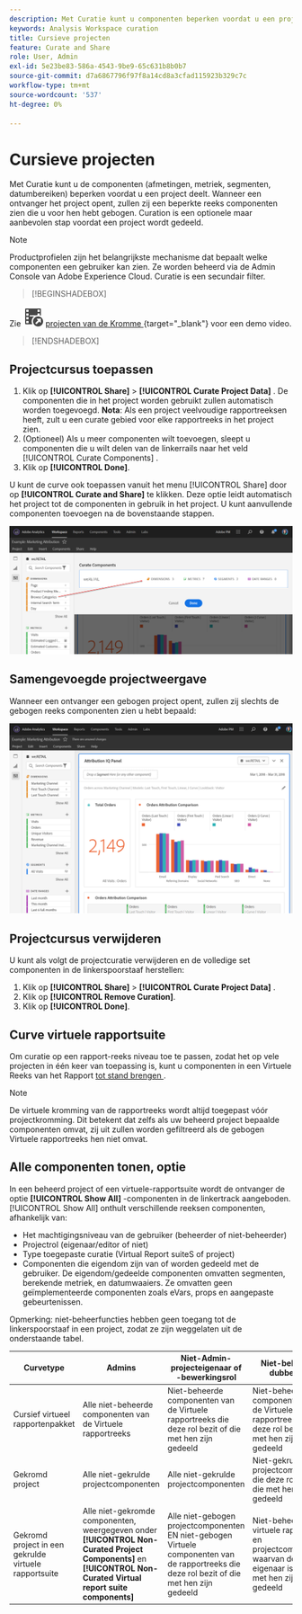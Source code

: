 ```yaml
---
description: Met Curatie kunt u componenten beperken voordat u een project deelt.
keywords: Analysis Workspace curation
title: Cursieve projecten
feature: Curate and Share
role: User, Admin
exl-id: 5e23be83-586a-4543-9be9-65c631b8b0b7
source-git-commit: d7a6867796f97f8a14cd8a3cfad115923b329c7c
workflow-type: tm+mt
source-wordcount: '537'
ht-degree: 0%

---
```


# Cursieve projecten

Met Curatie kunt u de componenten (afmetingen, metriek, segmenten, datumbereiken) beperken voordat u een project deelt. Wanneer een ontvanger het project opent, zullen zij een beperkte reeks componenten zien die u voor hen hebt gebogen. Curation is een optionele maar aanbevolen stap voordat een project wordt gedeeld.

>[!NOTE]
> Productprofielen zijn het belangrijkste mechanisme dat bepaalt welke componenten een gebruiker kan zien. Ze worden beheerd via de Admin Console van Adobe Experience Cloud. Curatie is een secundair filter.


>[!BEGINSHADEBOX]

Zie ![ VideoCheckedOut ](/help/assets/icons/VideoCheckedOut.svg) [ projecten van de Kromme ](https://video.tv.adobe.com/v/24711?quality=12&learn=on){target="_blank"} voor een demo video.

>[!ENDSHADEBOX]


## Projectcursus toepassen

1. Klik op **[!UICONTROL Share]** > **[!UICONTROL Curate Project Data]** .
De componenten die in het project worden gebruikt zullen automatisch worden toegevoegd.
   **Nota**: Als een project veelvoudige rapportreeksen heeft, zult u een curate gebied voor elke rapportreeks in het project zien.
1. (Optioneel) Als u meer componenten wilt toevoegen, sleept u componenten die u wilt delen van de linkerrails naar het veld [!UICONTROL Curate Components] .
1. Klik op **[!UICONTROL Done]**.

U kunt de curve ook toepassen vanuit het menu [!UICONTROL Share] door op **[!UICONTROL Curate and Share]** te klikken. Deze optie leidt automatisch het project tot de componenten in gebruik in het project. U kunt aanvullende componenten toevoegen na de bovenstaande stappen.

![](assets/curation-field.png)

## Samengevoegde projectweergave

Wanneer een ontvanger een gebogen project opent, zullen zij slechts de gebogen reeks componenten zien u hebt bepaald:

![](assets/curate-project.png)

## Projectcursus verwijderen

U kunt als volgt de projectcuratie verwijderen en de volledige set componenten in de linkerspoorstaaf herstellen:

1. Klik op **[!UICONTROL Share]** > **[!UICONTROL Curate Project Data]** .
1. Klik op **[!UICONTROL Remove Curation]**.
1. Klik op **[!UICONTROL Done]**.

## Curve virtuele rapportsuite

Om curatie op een rapport-reeks niveau toe te passen, zodat het op vele projecten in één keer van toepassing is, kunt u componenten in een Virtuele Reeks van het Rapport [ tot stand brengen ](https://experienceleague.adobe.com/docs/analytics/components/virtual-report-suites/vrs-components.html).

>[!NOTE]
> De virtuele kromming van de rapportreeks wordt altijd toegepast vóór projectkromming. Dit betekent dat zelfs als uw beheerd project bepaalde componenten omvat, zij uit zullen worden gefiltreerd als de gebogen Virtuele rapportreeks hen niet omvat.

## Alle componenten tonen, optie

In een beheerd project of een virtuele-rapportsuite wordt de ontvanger de optie **[!UICONTROL Show All]** -componenten in de linkertrack aangeboden. [!UICONTROL Show All] onthult verschillende reeksen componenten, afhankelijk van:

* Het machtigingsniveau van de gebruiker (beheerder of niet-beheerder)
* Projectrol (eigenaar/editor of niet)
* Type toegepaste curatie (Virtual Report suiteS of project)
* Componenten die eigendom zijn van of worden gedeeld met de gebruiker. De eigendom/gedeelde componenten omvatten segmenten, berekende metriek, en datumwaaiers. Ze omvatten geen geïmplementeerde componenten zoals eVars, props en aangepaste gebeurtenissen.

Opmerking: niet-beheerfuncties hebben geen toegang tot de linkerspoorstaaf in een project, zodat ze zijn weggelaten uit de onderstaande tabel.

| Curvetype | Admins | Niet-Admin-projecteigenaar of -bewerkingsrol | Niet-beheerder dubbele rol |
|---|---|---|---|
| Cursief virtueel rapportenpakket | Alle niet-beheerde componenten van de Virtuele rapportreeks | Niet-beheerde componenten van de Virtuele rapportreeks die deze rol bezit of die met hen zijn gedeeld | Niet-beheerde componenten van de Virtuele rapportreeks die deze rol bezit of die met hen zijn gedeeld |
| Gekromd project | Alle niet-gekrulde projectcomponenten | Alle niet-gekrulde projectcomponenten | Niet-gekrulde projectcomponenten die deze rol bezit of die met hen zijn gedeeld |
| Gekromd project in een gekrulde virtuele rapportsuite | Alle niet-gekromde componenten, weergegeven onder **[!UICONTROL Non-Curated Project Components]** en **[!UICONTROL Non-Curated Virtual report suite components]** | Alle niet-gebogen projectcomponenten EN niet-gebogen Virtuele componenten van de rapportreeks die deze rol bezit of die met hen zijn gedeeld | Niet-beheerde virtuele rapportsuite en projectcomponenten waarvan deze rol eigenaar is of die met hen zijn gedeeld |
